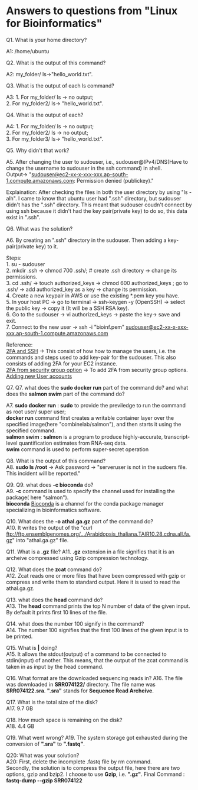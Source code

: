 # Answers to questions from "Linux for Bioinformatics"
Q1. What is your home directory?    

A1: /home/ubuntu

Q2. What is the output of this command?   

A2: my_folder/ ls->"hello_world.txt".   

Q3. What is the output of each ls command?   

A3: 1. For my_folder/ ls -> no output;  
    2. For my_folder2/ ls-> "hello_world.txt".   

Q4. What is the output of each?   

A4: 1. For my_folder/ ls -> no output;  
    2. For my_folder2/ ls -> no output;  
    3. For my_folder3/ ls-> "hello_world.txt".

Q5. Why didn't that work?   

A5. After changing the user to sudouser, i.e., sudouser@IPv4/DNS(Have to change the username to sudouser in the ssh command) in shell.   
Output-> "sudouser@ec2-xx-x-xxx-xxx.ap-south-1.compute.amazonaws.com: Permission denied (publickey)."   
 
Explaination: After checking the files in both the user directory by using "ls -alh". I came to know that ubuntu user had ".ssh" directory, but sudouser didn't has the ".ssh" directory. This meant that sudouser coudn't connect by using ssh because it didn't had the key pair(private key) to do so, this data exist in ".ssh".   


Q6. What was the solution?   

A6. By creating an ".ssh" directory in the sudouser. Then adding a key-pair(private key) to it.   

   Steps:    
    1. su - sudouser   
    2. mkdir .ssh -> chmod 700 .ssh/; # create .ssh directory -> change its permissions.   
    3. cd .ssh/ -> touch authorized_keys -> chmod 600 authorized_keys ; go to .ssh/ -> add authorized_key as a key -> change its permission.   
    4. Create a new keypair in AWS or use the existing *.pem key you have.   
    5. In your host PC -> go to terminal -> ssh-keygen -y (OpenSSH) -> select the public key -> copy it (It will be a SSH RSA key).   
    6. Go to the sudouser -> vi authorized_keys -> paste the key-> save and exit.   
    7. Connect to the new user -> ssh -i "bioinf.pem" sudouser@ec2-xx-x-xxx-xxx.ap-south-1.compute.amazonaws.com   
    
   Reference:   
     [2FA and SSH](https://aws.amazon.com/blogs/startups/securing-ssh-to-amazon-ec2-linux-hosts/) -> This consist of how how to manage the users, i.e. the commands and steps used to add key-pair for the sudouser. This also consists of adding 2FA for your EC2 instance.    
    [2FA from security group option](https://aws.amazon.com/blogs/security/how-to-enable-mfa-protection-on-your-aws-api-calls/) -> To add 2FA from security group options.   
    [Adding new User accounts](https://aws.amazon.com/premiumsupport/knowledge-center/new-user-accounts-linux-instance/)   
    
Q7. Q7. what does the **sudo docker run** part of the command do? and what does the **salmon swim** part of the command do?  

A7. **sudo docker run** : **sudo** to provide the previledge to run the command as root user/ super user;  
**docker run** command first creates a writable container layer over the specified image(here "combinelab/salmon"),  and then starts it using the specified command.  
**salmon swim** : **salmon** is a program to produce highly-accurate, transcript-level quantification estimates from RNA-seq data.  
**swim** command is used to perform super-secret operation
    
Q8. What is the output of this command?  
A8. **sudo ls /root** -> Ask password -> "serveruser is not in the sudoers file.  This incident will be reported."  

Q9. Q9. what does **-c bioconda** do?  
A9. **-c** command is used to specify the channel used for installing the package( here "salmon").  
**bioconda** [Bioconda](https://bioconda.github.io/) is a channel for the conda package manager specializing in bioinformatics software.  

Q10. What does the **-o athal.ga.gz** part of the command do?  
A10. It writes the output of the "curl ftp://ftp.ensemblgenomes.org/.../Arabidopsis_thaliana.TAIR10.28.cdna.all.fa.gz" into "athal.ga.gz" file.  

Q11. What is a **.gz** file?
A11. **.gz** extension in a file signifies that it is an archeive compressed using Gzip compression technology.  

Q12. What does the **zcat** command do?  
A12. Zcat reads one or more files that have been compressed with gzip or compress and write them to standard output. Here it is used to read the athal.ga.gz. 

Q13. what does the **head** command do?  
A13. The **head** command prints the top N number of data of the given input. By default it prints first 10 lines of the file.  

Q14. what does the number 100 signify in the command?  
A14. The number 100 signifies that the first 100 lines of the given input is to be printed.  

Q15. What is **|** doing?  
A15. It allows the stdout(output) of a command to be connected to stdin(input) of another. This means, that the output of the zcat command is taken in as input by the head command.  

Q16. What format are the downloaded sequencing reads in?
A16. The file was downloaded in **SRR074122/** directory. The file name was **SRR074122.sra**. **".sra"** stands for **Sequence Read Archeive**.  

Q17. What is the total size of the disk?  
A17. 9.7 GB  

Q18. How much space is remaining on the disk?  
A18. 4.4 GB  

Q19. What went wrong?
A19. The system storage got exhausted during the conversion of **".sra"** to **".fastq"**.  

Q20: What was your solution?  
A20: First, delete the incomplete .fastq file by rm command.  
Secondly, the solution is to compress the output file, here there are two options, gzip and bzip2. I choose to use **Gzip**, i.e. **".gz"**. Final Command : **fastq-dump --gzip SRR074122**

    
